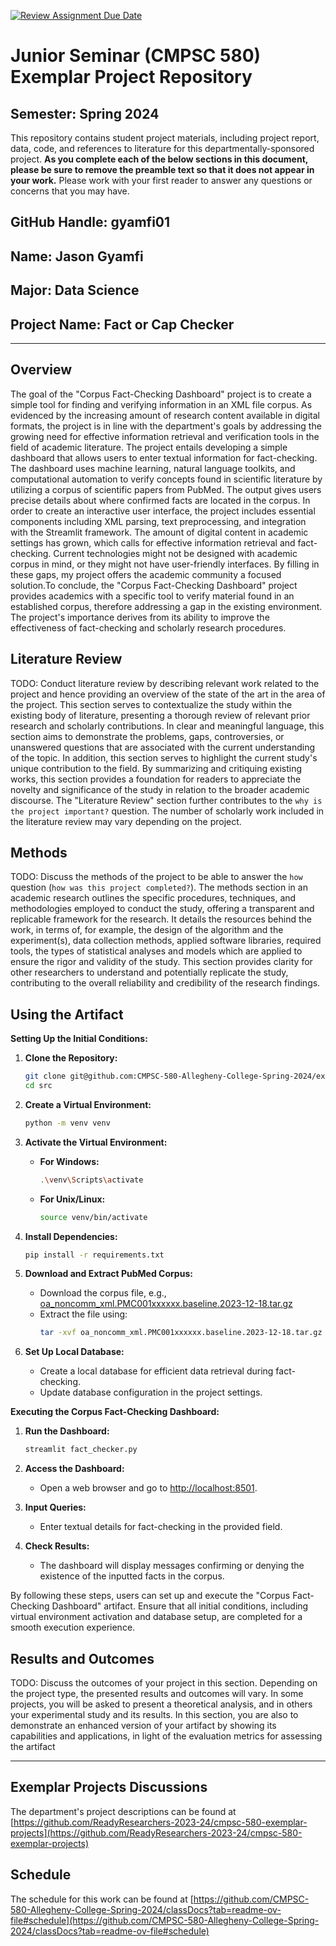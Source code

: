 [![Review Assignment Due Date](https://classroom.github.com/assets/deadline-readme-button-24ddc0f5d75046c5622901739e7c5dd533143b0c8e959d652212380cedb1ea36.svg)](https://classroom.github.com/a/Y4rZMh1t)
# Junior Seminar (CMPSC 580) Exemplar Project Repository

## Semester: Spring 2024

This repository contains student project materials, including project report, data, code, and references to literature for this departmentally-sponsored project. __As you complete each of the below sections in this document, please be sure to remove the preamble text so that it does not appear in your work.__ Please work with your first reader to answer any questions or concerns that you may have.

## GitHub Handle: gyamfi01

## Name: Jason Gyamfi

## Major: Data Science

## Project Name: Fact or Cap Checker

---

## Overview

The goal of the "Corpus Fact-Checking Dashboard" project is to create a simple tool for finding and verifying information in an XML file corpus. As evidenced by the increasing amount of research content available in digital formats, the project is in line with the department's goals by addressing the growing need for effective information retrieval and verification tools in the field of academic literature. The project entails developing a simple dashboard that allows users to enter textual information for fact-checking. The dashboard uses machine learning, natural language toolkits, and computational automation to verify concepts found in scientific literature by utilizing a corpus of scientific papers from PubMed. The output gives users precise details about where confirmed facts are located in the corpus. In order to create an interactive user interface, the project includes essential components including XML parsing, text preprocessing, and integration with the Streamlit framework. The amount of digital content in academic settings has grown, which calls for effective information retrieval and fact-checking. Current technologies might not be designed with academic corpus in mind, or they might not have user-friendly interfaces. By filling in these gaps, my project offers the academic community a focused solution.To conclude, the "Corpus Fact-Checking Dashboard" project provides academics with a specific tool to verify material found in an established corpus, therefore addressing a gap in the existing environment. The project's importance derives from its ability to improve the effectiveness of fact-checking and scholarly research procedures.

## Literature Review

TODO: Conduct literature review by describing relevant work related to the project and hence providing an overview of the state of the art in the area of the project. This section serves to contextualize the study within the existing body of literature, presenting a thorough review of relevant prior research and scholarly contributions. In clear and meaningful language, this section aims to demonstrate the problems, gaps, controversies, or unanswered questions that are associated with the current understanding of the topic. In addition, this section serves to highlight the current study's unique contribution to the field. By summarizing and critiquing existing works, this section provides a foundation for readers to appreciate the novelty and significance of the study in relation to the broader academic discourse. The "Literature Review" section further contributes to the `why is the project important?` question. The number of scholarly work included in the literature review may vary depending on the project.

## Methods

TODO: Discuss the methods of the project to be able to answer the `how` question (`how was this project completed?`). The methods section in an academic research outlines the specific procedures, techniques, and methodologies employed to conduct the study, offering a transparent and replicable framework for the research. It details the resources behind the work, in terms of, for example, the design of the algorithm and the experiment(s), data collection methods, applied software libraries, required tools, the types of statistical analyses and models which are applied to ensure the rigor and validity of the study. This section provides clarity for other researchers to understand and potentially replicate the study, contributing to the overall reliability and credibility of the research findings.

## Using the Artifact

**Setting Up the Initial Conditions:**

1. **Clone the Repository:**
   ```bash
   git clone git@github.com:CMPSC-580-Allegheny-College-Spring-2024/exemplarproject-gyamfi01.git
   cd src
   ```

2. **Create a Virtual Environment:**
   ```bash
   python -m venv venv
   ```

3. **Activate the Virtual Environment:**
   - **For Windows:**
     ```bash
     .\venv\Scripts\activate
     ```
   - **For Unix/Linux:**
     ```bash
     source venv/bin/activate
     ```

4. **Install Dependencies:**
   ```bash
   pip install -r requirements.txt
   ```

5. **Download and Extract PubMed Corpus:**
   - Download the corpus file, e.g., [oa_noncomm_xml.PMC001xxxxxx.baseline.2023-12-18.tar.gz](https://ftp.ncbi.nlm.nih.gov/pub/pmc/oa_bulk/oa_noncomm/xml/oa_noncomm_xml.PMC001xxxxxx.baseline.2023-12-18.tar.gz)
   - Extract the file using:
     ```bash
     tar -xvf oa_noncomm_xml.PMC001xxxxxx.baseline.2023-12-18.tar.gz
     ```

6. **Set Up Local Database:**
   - Create a local database for efficient data retrieval during fact-checking.
   - Update database configuration in the project settings.

**Executing the Corpus Fact-Checking Dashboard:**

1. **Run the Dashboard:**
   ```bash
   streamlit fact_checker.py
   ```

2. **Access the Dashboard:**
   - Open a web browser and go to [http://localhost:8501](http://localhost:8501).

3. **Input Queries:**
   - Enter textual details for fact-checking in the provided field.

4. **Check Results:**
   - The dashboard will display messages confirming or denying the existence of the inputted facts in the corpus.

By following these steps, users can set up and execute the "Corpus Fact-Checking Dashboard" artifact. Ensure that all initial conditions, including virtual environment activation and database setup, are completed for a smooth execution experience.

## Results and Outcomes

TODO: Discuss the outcomes of your project in this section. Depending on the project type, the presented results and outcomes will vary. In some projects, you will be asked to present a theoretical analysis, and in others your experimental study and its results. In this section, you are also to demonstrate an enhanced version of your artifact by showing its capabilities and applications, in light of the evaluation metrics for assessing the artifact

---

## Exemplar Projects Discussions

The department's project descriptions can be found at [https://github.com/ReadyResearchers-2023-24/cmpsc-580-exemplar-projects](https://github.com/ReadyResearchers-2023-24/cmpsc-580-exemplar-projects)

## Schedule

The schedule for this work can be found at [https://github.com/CMPSC-580-Allegheny-College-Spring-2024/classDocs?tab=readme-ov-file#schedule](https://github.com/CMPSC-580-Allegheny-College-Spring-2024/classDocs?tab=readme-ov-file#schedule)